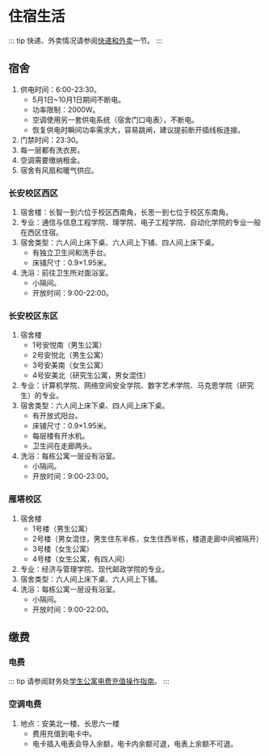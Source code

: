 # 住宿生活

::: tip
快递、外卖情况请参阅[快递和外卖](/life/delivery)一节。
:::

## 宿舍

1. 供电时间：6:00-23:30。
   - 5月1日~10月1日期间不断电。
   - 功率限制：2000W。
   - 空调使用另一套供电系统（宿舍门口电表），不断电。
   - 恢复供电时瞬间功率需求大，容易跳闸，建议提前断开插线板连接。
2. 门禁时间：23:30。
3. 每一层都有洗衣房。
4. 空调需要缴纳租金。
5. 宿舍有风扇和暖气供应。

### 长安校区西区

1. 宿舍楼：长智一到六位于校区西南角，长思一到七位于校区东南角。
2. 专业：通信与信息工程学院、理学院、电子工程学院、自动化学院的专业一般在西区住宿。
3. 宿舍类型：六人间上床下桌、六人间上下铺、四人间上床下桌。
   - 有独立卫生间和洗手台。
   - 床铺尺寸：0.9×1.95米。
4. 洗浴：前往卫生所对面浴室。
   - 小隔间。
   - 开放时间：9:00-22:00。

### 长安校区东区

1. 宿舍楼
   - 1号安悦南（男生公寓）
   - 2号安悦北（男生公寓）
   - 3号安美南（女生公寓）
   - 4号安美北（研究生公寓，男女混住）
2. 专业：计算机学院、网络空间安全学院、数字艺术学院、马克思学院（研究生）的专业。
3. 宿舍类型：六人间上床下桌、四人间上床下桌。
   - 有开放式阳台。
   - 床铺尺寸：0.9×1.95米。
   - 每层楼有开水机。
   - 卫生间在走廊两头。
4. 洗浴：每栋公寓一层设有浴室。
   - 小隔间。
   - 开放时间：9:00-23:00。

### 雁塔校区

1. 宿舍楼
   - 1号楼（男生公寓）
   - 2号楼（男女混住，男生住东半栋，女生住西半栋，楼道走廊中间被隔开）
   - 3号楼（女生公寓）
   - 4号楼（女生公寓，有四人间）
2. 专业：经济与管理学院、现代邮政学院的专业。
3. 宿舍类型：六人间上床下桌、六人间上下铺。
4. 洗浴：每栋公寓一层设有浴室。
   - 小隔间。
   - 开放时间：9:00-22:00。

## 缴费

### 电费

::: tip
请参阅财务处[学生公寓电费充值操作指南](https://cwc.xupt.edu.cn/info/1013/1371.htm)。
:::

<QRCode
    src="https://wx.weiweixiao.net/index.php/Wap/Index/columns.html?token=eoQ1mDMc7BGAAAAWPgst-A&id=VGGmLrY67BGAAAAWPwAVGQ"
    text="支付宝扫码缴费"
/>

### 空调电费

1. 地点：安美北一楼、长思六一楼
   - 费用充值到电卡中。
   - 电卡插入电表会导入余额，电卡内余额可退，电表上余额不可退。
